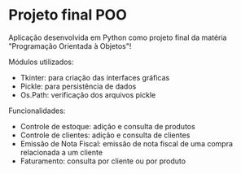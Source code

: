 # Projeto final POO
 Aplicação desenvolvida em Python como projeto final da matéria "Programação Orientada à Objetos"!

 Módulos utilizados: 
 - Tkinter: para criação das interfaces gráficas
 - Pickle: para persistência de dados
 - Os.Path: verificação dos arquivos pickle

 Funcionalidades:
 - Controle de estoque: adição e consulta de produtos
 - Controle de clientes: adição e consulta de clientes  
 - Emissão de Nota Fiscal: emissão de nota fiscal de uma compra relacionada a um cliente
 - Faturamento: consulta por cliente ou por produto